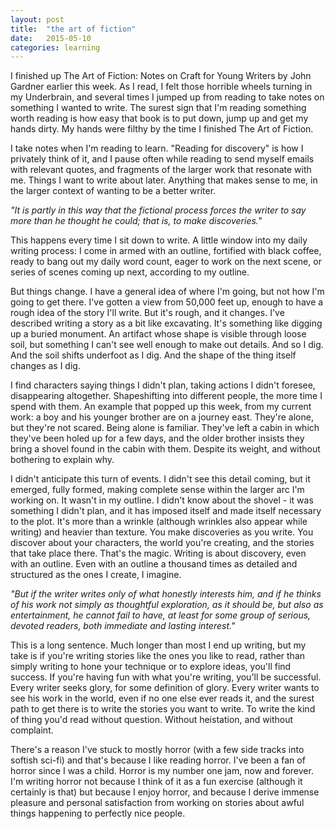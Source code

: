 ```yaml
---
layout: post
title:  "the art of fiction"
date:   2015-05-10
categories: learning
---
```


I finished up The Art of Fiction: Notes on Craft for Young Writers by John Gardner earlier this week. As I read, I felt those horrible wheels turning in my Underbrain, and several times I jumped up from reading to take notes on something I wanted to write. The surest sign that I'm reading something worth reading is how easy that book is to put down, jump up and get my hands dirty. My hands were filthy by the time I finished The Art of Fiction.

I take notes when I'm reading to learn. "Reading for discovery" is how I privately think of it, and I pause often while reading to send myself emails with relevant quotes, and fragments of the larger work that resonate with me. Things I want to write about later. Anything that makes sense to me, in the larger context of wanting to be a better writer.

*"It is partly in this way that the fictional process forces the writer to say more than he thought he could; that is, to make discoveries."*

This happens every time I sit down to write. A little window into my daily writing process: I come in armed with an outline, fortified with black coffee, ready to bang out my daily word count, eager to work on the next scene, or series of scenes coming up next, according to my outline.

But things change. I have a general idea of where I'm going, but not how I'm going to get there. I've gotten a view from 50,000 feet up, enough to have a rough idea of the story I'll write. But it's rough, and it changes. I've described writing a story as a bit like excavating. It's something like digging up a buried monument. An artifact whose shape is visible through loose soil, but something I can't see well enough to make out details. And so I dig. And the soil shifts underfoot as I dig. And the shape of the thing itself changes as I dig.

I find characters saying things I didn't plan, taking actions I didn't foresee, disappearing altogether. Shapeshifting into different people, the more time I spend with them. An example that popped up this week, from my current work: a boy and his younger brother are on a journey east. They're alone, but they're not scared. Being alone is familiar. They've left a cabin in which they've been holed up for a few days, and the older brother insists they bring a shovel found in the cabin with them. Despite its weight, and without bothering to explain why.

I didn't anticipate this turn of events. I didn't see this detail coming, but it emerged, fully formed, making complete sense within the larger arc I'm working on. It wasn't in my outline. I didn't know about the shovel - it was something I didn't plan, and it has imposed itself and made itself necessary to the plot. It's more than a wrinkle (although wrinkles also appear while writing) and heavier than texture. You make discoveries as you write. You discover about your characters, the world you're creating, and the stories that take place there. That's the magic. Writing is about discovery, even with an outline. Even with an outline a thousand times as detailed and structured as the ones I create, I imagine.

*"But if the writer writes only of what honestly interests him, and if he thinks of his work not simply as thoughtful exploration, as it should be, but also as entertainment, he cannot fail to have, at least for some group of serious, devoted readers, both immediate and lasting interest."*

This is a long sentence. Much longer than most I end up writing, but my take is if you're writing stories like the ones you like to read, rather than simply writing to hone your technique or to explore ideas, you'll find success. If you're having fun with what you're writing, you'll be successful. Every writer seeks glory, for some definition of glory. Every writer wants to see his work in the world, even if no one else ever reads it, and the surest path to get there is to write the stories you want to write. To write the kind of thing you'd read without question. Without heistation, and without complaint.

There's a reason I've stuck to mostly horror (with a few side tracks into softish sci-fi) and that's because I like reading horror. I've been a fan of horror since I was a child. Horror is my number one jam, now and forever. I'm writing horror not because I think of it as a fun exercise (although it certainly is that) but because I enjoy horror, and because I derive immense pleasure and personal satisfaction from working on stories about awful things happening to perfectly nice people.